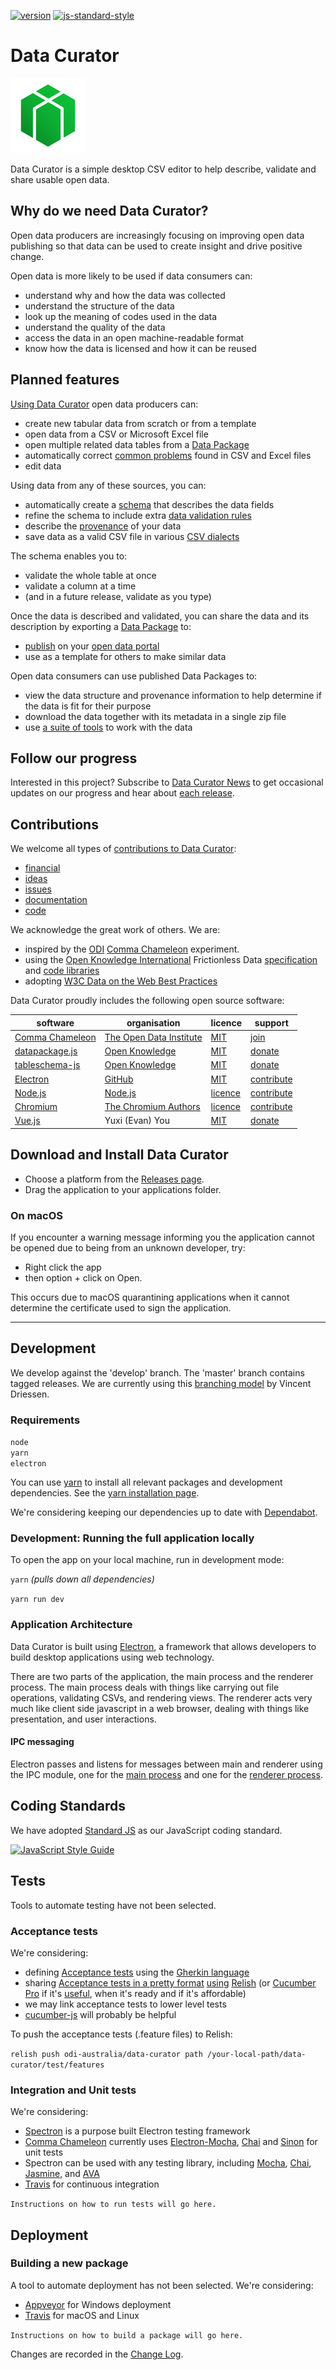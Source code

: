 [![version][version-badge]][changelog] [![js-standard-style](https://img.shields.io/badge/code%20style-standard-brightgreen.svg?style=flat)](http://standardjs.com/)


# Data Curator


![data curator icon](/static/img/data-curator-120.png)

Data Curator is a simple desktop CSV editor to help describe, validate and share usable open data.


## Why do we need Data Curator?

Open data producers are increasingly focusing on improving open data publishing so that data can be used to create insight and drive positive change.

Open data is more likely to be used if data consumers can:

- understand why and how the data was collected
- understand the structure of the data
- look up the meaning of codes used in the data
- understand the quality of the data
- access the data in an open machine-readable format
- know how the data is licensed and how it can be reused

## Planned features

[Using Data Curator](https://odiqueensland.github.io/data-curator-help/) open data producers can:

- create new tabular data from scratch or from a template
- open data from a CSV or Microsoft Excel file
- open multiple related data tables from a [Data Package](http://frictionlessdata.io/data-packages/)
- automatically correct [common problems](https://github.com/frictionlessdata/data-quality-spec/blob/master/README.md) found in CSV and Excel files
- edit data

Using data from any of these sources, you can:

- automatically create a [schema](http://specs.frictionlessdata.io/table-schema/) that describes the data fields
- refine the schema to include extra [data validation rules](http://specs.frictionlessdata.io/table-schema/#constraints)
- describe the [provenance](https://discuss.okfn.org/t/readme-md-practice-for-data-packages/5555) of your data
- save data as a valid CSV file in various [CSV dialects](http://specs.frictionlessdata.io/csv-dialect/)

The schema enables you to:

- validate the whole table at once
- validate a column at a time
- (and in a future release, validate as you type)

Once the data is described and validated, you can share the data and its description by exporting a [Data Package](http://frictionlessdata.io/data-packages/) to:

- [publish](http://okfnlabs.org/blog/2016/07/25/publish-data-packages-to-datahub-ckan.html) on your [open data portal](https://ckan.org)
- use as a template for others to make similar data

Open data consumers can use published Data Packages to:

- view the data structure and provenance information to help determine if the data is fit for their purpose
- download the data together with its metadata in a single zip file
- use [a suite of tools](http://frictionlessdata.io/tools/) to work with the data

## Follow our progress

Interested in this project? Subscribe to [Data Curator News](https://github.com/ODIQueensland/data-curator/issues/15) to get occasional updates on our progress and hear about [each release](https://github.com/ODIQueensland/data-curator/releases).

## Contributions

We welcome all types of [contributions to Data Curator](https://github.com/ODIQueensland/data-curator/blob/master/.github/CONTRIBUTING.md):

- [financial](https://github.com/ODIQueensland/data-curator/blob/master/.github/CONTRIBUTING.md#contribute-financial-support)
- [ideas](https://github.com/ODIQueensland/data-curator/blob/master/.github/CONTRIBUTING.md#contribute-ideas-and-feature-requests)
- [issues](https://github.com/ODIQueensland/data-curator/blob/master/.github/CONTRIBUTING.md#contribute-issues)
- [documentation](https://github.com/ODIQueensland/data-curator/blob/master/.github/CONTRIBUTING.md#contribute-documentation)
- [code](https://github.com/ODIQueensland/data-curator/blob/master/.github/CONTRIBUTING.md#contribute-code)

We acknowledge the great work of others. We are:

- inspired by the [ODI](https://theodi.org) [Comma Chameleon](https://comma-chameleon.io/) experiment.
- using the [Open Knowledge International](https://okfn.org) Frictionless Data [specification](http://frictionlessdata.io) and [code libraries](http://frictionlessdata.io/tools/#javascript)
- adopting [W3C Data on the Web Best Practices](https://www.w3.org/TR/dwbp/#bp-summary)

Data Curator proudly includes the following open source software:

software                                                             | organisation                                                         | licence                                                                          | support
-------------------------------------------------------------------- | -------------------------------------------------------------------- | -------------------------------------------------------------------------------- | ------------------------------------------------------------------------------
[Comma Chameleon](https://github.com/theodi/comma-chameleon)         | [The Open Data Institute](https://theodi.org)                        | [MIT](https://github.com/theodi/comma-chameleon/blob/master/LICENSE.md)          | [join](https://theodi.org/membership)
[datapackage.js](https://github.com/frictionlessdata/datapackage-js) | [Open Knowledge](https://okfn.org)                                   | [MIT](https://github.com/frictionlessdata/datapackage-js/blob/master/LICENSE.md) | [donate](https://okfn.org/donate/)
[tableschema-js](https://github.com/frictionlessdata/tableschema-js) | [Open Knowledge](https://okfn.org)                                   | [MIT](https://github.com/frictionlessdata/tableschema-js/blob/master/LICENSE.md) | [donate](https://okfn.org/donate/)
[Electron](https://electron.atom.io)                                 | [GitHub](https://github.com)                                         | [MIT](https://github.com/electron/electron/blob/master/LICENSE)                  | [contribute](https://github.com/electron/electron/blob/master/CONTRIBUTING.md)
[Node.js](https://nodejs.org/en/download/)                           | [Node.js](https://nodejs.org/en/)                                    | [licence](https://raw.githubusercontent.com/nodejs/node/master/LICENSE)          | [contribute](https://nodejs.org/en/get-involved/)
[Chromium](http://www.chromium.org/Home)                             | [The Chromium Authors](https://cs.chromium.org/chromium/src/AUTHORS) | [licence](https://cs.chromium.org/chromium/src/LICENSE)                          | [contribute](http://www.chromium.org/getting-involved)
[Vue.js](https://vuejs.org)                                          | Yuxi (Evan) You                                                      | [MIT](https://github.com/vuejs/vue/blob/dev/LICENSE)                             | [donate](https://vuejs.org/support-vuejs/)

## Download and Install Data Curator

- Choose a platform from the [Releases page](https://github.com/ODIQueensland/data-curator/releases/latest).
- Drag the application to your applications folder.

### On macOS

If you encounter a warning message informing you the application cannot be opened due to being from an unknown developer, try:

- Right click the app
- then option + click on Open.

This occurs due to macOS quarantining applications when it cannot determine the certificate used to sign the application.

--------------------------------------------------------------------------------

## Development

We develop against the 'develop' branch. The 'master' branch contains tagged releases. We are currently using this [branching model](http://nvie.com/posts/a-successful-git-branching-model/) by Vincent Driessen.

### Requirements

`node`<br>
`yarn`<br>
`electron`

You can use [yarn](https://yarnpkg.com/en/) to install all relevant packages and development dependencies. See the [yarn installation page](https://yarnpkg.com/en/docs/install).

We're considering keeping our dependencies up to date with [Dependabot](https://dependabot.com).

### Development: Running the full application locally

To open the app on your local machine, run in development mode:

`yarn` _(pulls down all dependencies)_

`yarn run dev`

### Application Architecture

Data Curator is built using [Electron](https://electron.atom.io), a framework that allows developers to build desktop applications using web technology.

There are two parts of the application, the main process and the renderer process. The main process deals with things like carrying out file operations, validating CSVs, and rendering views. The renderer acts very much like client side javascript in a web browser, dealing with things like presentation, and user interactions.

#### IPC messaging

Electron passes and listens for messages between main and renderer using the IPC module, one for the [main process](https://github.com/electron/electron/blob/master/docs/api/ipc-main.md) and one for the [renderer process](https://github.com/electron/electron/blob/master/docs/api/ipc-renderer.md).

## Coding Standards

We have adopted [Standard JS](https://standardjs.com) as our JavaScript coding standard.

[![JavaScript Style Guide](https://cdn.rawgit.com/feross/standard/master/badge.svg)](https://github.com/feross/standard)

## Tests

Tools to automate testing have not been selected.

### Acceptance tests

We're considering:

- defining [Acceptance tests](https://github.com/ODIQueensland/data-curator/tree/master/test/features) using the [Gherkin language](https://cucumber.io/docs/reference#gherkin)
- sharing [Acceptance tests in a pretty format](https://relishapp.com/odi-australia/data-curator/docs) [using](https://relishapp.com/relish/relish/docs) [Relish](https://relishapp.com) (or [Cucumber Pro](https://cucumber.io/pro) if it's [useful](https://app.cucumber.pro/projects/cucumber-pro), when it's ready and if it's affordable)
- we may link acceptance tests to lower level tests
- [cucumber-js](https://github.com/cucumber/cucumber-js/) will probably be helpful

To push the acceptance tests (.feature files) to Relish:

`relish push odi-australia/data-curator path /your-local-path/data-curator/test/features`

### Integration and Unit tests

We're considering:

- [Spectron](https://electron.atom.io/spectron/) is a purpose built Electron testing framework
- [Comma Chameleon](https://github.com/theodi/comma-chameleon#tests) currently uses [Electron-Mocha](https://github.com/jprichardson/electron-mocha), [Chai](http://chaijs.com) and [Sinon](http://sinonjs.org) for unit tests
- Spectron can be used with any testing library, including [Mocha](https://mochajs.org), [Chai](http://chaijs.com), [Jasmine](http://jasmine.github.io), and [AVA](https://github.com/sindresorhus/ava)
- [Travis](https://travis-ci.org) for continuous integration

`Instructions on how to run tests will go here.`

## Deployment

### Building a new package

A tool to automate deployment has not been selected. We're considering:

- [Appveyor](https://www.appveyor.com) for Windows deployment
- [Travis](https://travis-ci.org) for macOS and Linux

`Instructions on how to build a package will go here.`

Changes are recorded in the [Change Log][changelog].

[changelog]: ./CHANGELOG.md
[version-badge]: https://img.shields.io/badge/version-0.0.1-blue.svg

